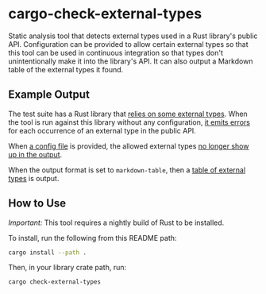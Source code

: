 cargo-check-external-types
==========================

Static analysis tool that detects external types used in a Rust library's public API.
Configuration can be provided to allow certain external types so that this tool can
be used in continuous integration so that types don't unintentionally make it into
the library's API. It can also output a Markdown table of the external types it found.

Example Output
--------------

The test suite has a Rust library that [relies on some external types](test-workspace/test-crate/src/lib.rs).
When the tool is run against this library without any configuration,
[it emits errors](tests/default-config-expected-output.txt)
for each occurrence of an external type in the public API.

When [a config file](tests/allow-some-types.toml) is provided,
the allowed external types [no longer show up in the output](tests/allow-some-types-expected-output.txt).

When the output format is set to `markdown-table`, then
a [table of external types](tests/output-format-markdown-table-expected-output.md) is output.

How to Use
----------

_Important:_ This tool requires a nightly build of Rust to be installed.

To install, run the following from this README path:

```bash
cargo install --path .
```

Then, in your library crate path, run:
```
cargo check-external-types
```

